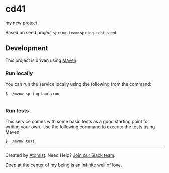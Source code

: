 # cd41   
my new project 
  
Based on seed project `spring-team:spring-rest-seed`
  
## Development           

This project is driven using [Maven][mvn]. 
 
[mvn]: https://maven.apache.org/  

### Run locally

You can run the service locally using the following from the command:
 
```
$ ./mvnw spring-boot:run
   
```         
         
### Run tests              
  
This service comes with some basic tests as a good starting
point for writing your own.  Use the following command to execute the
tests using Maven: 
 
``` 
$ ./mvnw test
```

---
Created by [Atomist][atomist].
Need Help?  [Join our Slack team][slack].

[atomist]: https://www.atomist.com/
[slack]: https://join.atomist.com/

Deep at the center of my being is an infinite well of love.

